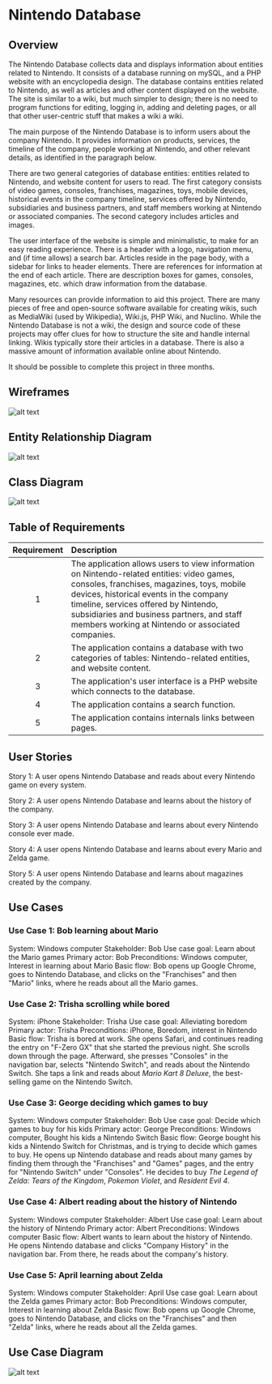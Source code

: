 # Nintendo Database

## Overview
The Nintendo Database collects data and displays information about entities related to Nintendo. It consists of a database running on mySQL, and a PHP website with an encyclopedia design. The database contains entities related to Nintendo, as well as articles and other content displayed on the website. The site is similar to a wiki, but much simpler to design; there is no need to program functions for editing, logging in, adding and deleting pages, or all that other user-centric stuff that makes a wiki a wiki.

The main purpose of the Nintendo Database is to inform users about the company Nintendo. It provides information on products, services, the timeline of the company, people working at Nintendo, and other relevant details, as identified in the paragraph below.

There are two general categories of database entities: entities related to Nintendo, and website content for users to read. The first category consists of video games, consoles, franchises, magazines, toys, mobile devices, historical events in the company timeline, services offered by Nintendo, subsidiaries and business partners, and staff members working at Nintendo or associated companies. The second category includes articles and images.


The user interface of the website is simple and minimalistic, to make for an easy reading experience. There is a header with a logo, navigation menu, and (if time allows) a search bar. Articles reside in the page body, with a sidebar for links to header elements. There are references for information at the end of each article. There are description boxes for games, consoles, magazines, etc. which draw information from the database.

 Many resources can provide information to aid this project. There are many pieces of free and open-source software available for creating wikis, such as MediaWiki (used by Wikipedia), Wiki.js, PHP Wiki, and Nuclino. While the Nintendo Database is not a wiki, the design and source code of these projects may offer clues for how to structure the site and handle internal linking. Wikis typically store their articles in a database. There is also a massive amount of information available online about Nintendo.
 
It should be possible to complete this project in three months.

## Wireframes

![alt text](/images/Wireframe.jpg)

## Entity Relationship Diagram
![alt text](/images/ERD.jpg)

## Class Diagram
![alt text](/images/ClassDiagram.jpg)

## Table of Requirements

| Requirement | Description                                                                  | 
|:-----------:|:-----------------------------------------------------------------------------|
|      1      |The application allows users to view information on Nintendo-related entities: video games, consoles, franchises, magazines, toys, mobile devices, historical events in the company timeline, services offered by Nintendo, subsidiaries and business partners, and staff members working at Nintendo or associated companies.|
|      2      |The application contains a database with two categories of tables: Nintendo-related entities, and website content.|
|      3      |The application's user interface is a PHP website which connects to the database.|
|      4      |The application contains a search function.|
|      5      |The application contains internals links between pages.|

## User Stories

Story 1: A user opens Nintendo Database and reads about every Nintendo game on every system.

Story 2: A user opens Nintendo Database and learns about the history of the company.

Story 3: A user opens Nintendo Database and learns about every Nintendo console ever made.

Story 4: A user opens Nintendo Database and learns about every Mario and Zelda game.

Story 5: A user opens Nintendo Database and learns about magazines created by the company.

## Use Cases

### Use Case 1: Bob learning about Mario
System: Windows computer
Stakeholder: Bob
Use case goal: Learn about the Mario games
Primary actor: Bob
Preconditions: Windows computer, Interest in learning about Mario
Basic flow: Bob opens up Google Chrome, goes to Nintendo Database, and clicks on the "Franchises" and then "Mario" links, where he reads about all the Mario games.

### Use Case 2: Trisha scrolling while bored
System: iPhone
Stakeholder: Trisha
Use case goal: Alleviating boredom
Primary actor: Trisha
Preconditions: iPhone, Boredom, interest in Nintendo
Basic flow: Trisha is bored at work. She opens Safari, and continues reading the entry on "F-Zero GX" that she started the previous night. She scrolls down through the page. Afterward, she presses "Consoles" in the navigation bar, selects "Nintendo Switch", and reads about the Nintendo Switch. She taps a link and reads about <i>Mario Kart 8 Deluxe</i>, the best-selling game on the Nintendo Switch.

### Use Case 3: George deciding which games to buy
System: Windows computer
Stakeholder: Bob
Use case goal: Decide which games to buy for his kids
Primary actor: George
Preconditions: Windows computer, Bought his kids a Nintendo Switch
Basic flow: George bought his kids a Nintendo Switch for Christmas, and is trying to decide which games to buy. He opens up Nintendo database and reads about many games by finding them through the "Franchises" and "Games" pages, and the entry for "Nintendo Switch" under "Consoles". He decides to buy <i>The Legend of Zelda: Tears of the Kingdom</i>, <i>Pokemon Violet</i>, and <i>Resident Evil 4</i>.

### Use Case 4: Albert reading about the history of Nintendo
System: Windows computer
Stakeholder: Albert
Use case goal: Learn about the history of Nintendo
Primary actor: Albert
Preconditions: Windows computer
Basic flow: Albert wants to learn about the history of Nintendo. He opens Nintendo database and clicks "Company History" in the navigation bar. From there, he reads about the company's history.

### Use Case 5: April learning about Zelda
System: Windows computer
Stakeholder: April
Use case goal: Learn about the Zelda games
Primary actor: Bob
Preconditions: Windows computer, Interest in learning about Zelda
Basic flow: Bob opens up Google Chrome, goes to Nintendo Database, and clicks on the "Franchises" and then "Zelda" links, where he reads about all the Zelda games.

## Use Case Diagram

![alt text](/images/UserCaseDiagram.jpg)

